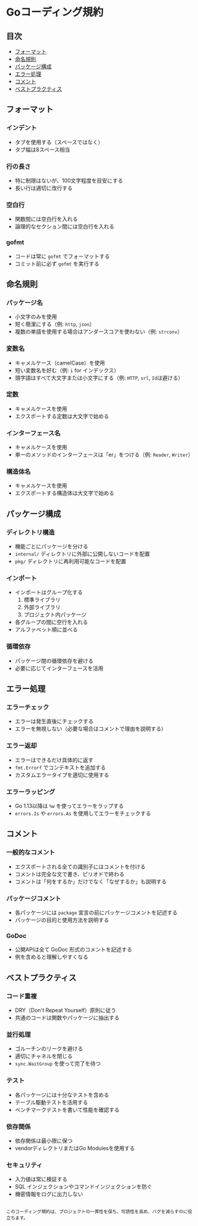 # Goコーディング規約

## 目次
- [フォーマット](#フォーマット)
- [命名規則](#命名規則)
- [パッケージ構成](#パッケージ構成)
- [エラー処理](#エラー処理)
- [コメント](#コメント)
- [ベストプラクティス](#ベストプラクティス)

## フォーマット

### インデント
- タブを使用する（スペースではなく）
- タブ幅は8スペース相当

### 行の長さ
- 特に制限はないが、100文字程度を目安にする
- 長い行は適切に改行する

### 空白行
- 関数間には空白行を入れる
- 論理的なセクション間には空白行を入れる

### gofmt
- コードは常に `gofmt` でフォーマットする
- コミット前に必ず `gofmt` を実行する

## 命名規則

### パッケージ名
- 小文字のみを使用
- 短く簡潔にする（例: `http`, `json`）
- 複数の単語を使用する場合はアンダースコアを使わない（例: `strconv`）

### 変数名
- キャメルケース（camelCase）を使用
- 短い変数名を好む（例: `i` for インデックス）
- 頭字語はすべて大文字または小文字にする（例: `HTTP`, `url`, `Id`は避ける）

### 定数
- キャメルケースを使用
- エクスポートする定数は大文字で始める

### インターフェース名
- キャメルケースを使用
- 単一のメソッドのインターフェースは「er」をつける（例: `Reader`, `Writer`）

### 構造体名
- キャメルケースを使用
- エクスポートする構造体は大文字で始める

## パッケージ構成

### ディレクトリ構造
- 機能ごとにパッケージを分ける
- `internal/` ディレクトリに外部に公開しないコードを配置
- `pkg/` ディレクトリに再利用可能なコードを配置

### インポート
- インポートはグループ化する
  1. 標準ライブラリ
  2. 外部ライブラリ
  3. プロジェクト内パッケージ
- 各グループの間に空行を入れる
- アルファベット順に並べる

### 循環依存
- パッケージ間の循環依存を避ける
- 必要に応じてインターフェースを活用

## エラー処理

### エラーチェック
- エラーは発生直後にチェックする
- エラーを無視しない（必要な場合はコメントで理由を説明する）

### エラー返却
- エラーはできるだけ具体的に返す
- `fmt.Errorf` でコンテキストを追加する
- カスタムエラータイプを適切に使用する

### エラーラッピング
- Go 1.13以降は `%w` を使ってエラーをラップする
- `errors.Is` や `errors.As` を使用してエラーをチェックする

## コメント

### 一般的なコメント
- エクスポートされる全ての識別子にはコメントを付ける
- コメントは完全な文で書き、ピリオドで終わる
- コメントは「何をするか」だけでなく「なぜするか」も説明する

### パッケージコメント
- 各パッケージには `package` 宣言の前にパッケージコメントを記述する
- パッケージの目的と使用方法を説明する

### GoDoc
- 公開APIは全て GoDoc 形式のコメントを記述する
- 例を含めると理解しやすくなる

## ベストプラクティス

### コード重複
- DRY（Don't Repeat Yourself）原則に従う
- 共通のコードは関数やパッケージに抽出する

### 並行処理
- ゴルーチンのリークを避ける
- 適切にチャネルを閉じる
- `sync.WaitGroup` を使って完了を待つ

### テスト
- 各パッケージには十分なテストを含める
- テーブル駆動テストを活用する
- ベンチマークテストを書いて性能を確認する

### 依存関係
- 依存関係は最小限に保つ
- vendorディレクトリまたはGo Modulesを使用する

### セキュリティ
- 入力値は常に検証する
- SQL インジェクションやコマンドインジェクションを防ぐ
- 機密情報をログに出力しない
```

このコーディング規約は、プロジェクトの一貫性を保ち、可読性を高め、バグを減らすのに役立ちます。
